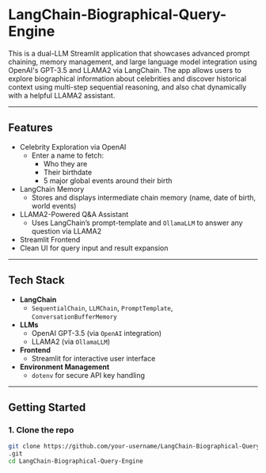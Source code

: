 # LangChain-Biographical-Query-Engine
This is a dual-LLM Streamlit application that showcases advanced prompt chaining, memory management, and large language model integration using OpenAI's GPT-3.5 and LLAMA2 via LangChain. The app allows users to explore biographical information about celebrities and discover historical context using multi-step sequential reasoning, and also chat dynamically with a helpful LLAMA2 assistant.

---

## Features

- Celebrity Exploration via OpenAI
  - Enter a name to fetch:
    - Who they are
    - Their birthdate
    - 5 major global events around their birth
- LangChain Memory
  - Stores and displays intermediate chain memory (name, date of birth, world events)
- LLAMA2-Powered Q&A Assistant
  - Uses LangChain’s prompt-template and `OllamaLLM` to answer any question via LLAMA2
-  Streamlit Frontend
  - Clean UI for query input and result expansion

---

## Tech Stack

- **LangChain**
  - `SequentialChain`, `LLMChain`, `PromptTemplate`, `ConversationBufferMemory`
- **LLMs**
  - OpenAI GPT-3.5 (via `OpenAI` integration)
  - LLAMA2 (via `OllamaLLM`)
- **Frontend**
  - Streamlit for interactive user interface
- **Environment Management**
  - `dotenv` for secure API key handling

---

##  Getting Started

### 1. Clone the repo

```bash
git clone https://github.com/your-username/LangChain-Biographical-Query-Engine
.git
cd LangChain-Biographical-Query-Engine
